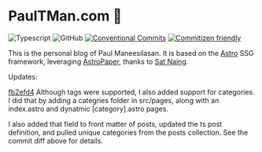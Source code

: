 # PaulTMan.com 📄

![Typescript](https://img.shields.io/badge/TypeScript-007ACC?style=for-the-badge&logo=typescript&logoColor=white)
![GitHub](https://img.shields.io/github/license/satnaing/astro-paper?color=%232F3741&style=for-the-badge)
[![Conventional Commits](https://img.shields.io/badge/Conventional%20Commits-1.0.0-%23FE5196?logo=conventionalcommits&logoColor=white&style=for-the-badge)](https://conventionalcommits.org)
[![Commitizen friendly](https://img.shields.io/badge/commitizen-friendly-brightgreen.svg?style=for-the-badge)](http://commitizen.github.io/cz-cli/)

This is the personal blog of Paul Maneesilasan. It is based on the [Astro](https://astro.build) SSG framework, leveraging [AstroPaper](https://github.com/satnaing/astro-paper), thanks to [Sat Naing](https://satnaing.dev).

Updates:

[fb2efd4](https://github.com/satnaing/astro-paper/commit/fb2efd45eb52557d168616ee8680d912f25ffb33)
Although tags were supported, I also added support for categories.  
I did that by adding a categries folder in src/pages, along with an index.astro and dynatmic [category].astro pages.

I also added that field to front matter of posts, updated the ts post definition, and pulled unique categories from the posts collection. See the commit diff above for details.
